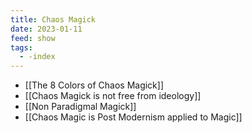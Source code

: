 ```yaml
---
title: Chaos Magick
date: 2023-01-11
feed: show
tags:
  - -index
---
```


- [[The 8 Colors of Chaos Magick]]
- [[Chaos Magick is not free from ideology]]
- [[Non Paradigmal Magick]]
- [[Chaos Magic is Post Modernism applied to Magic]]